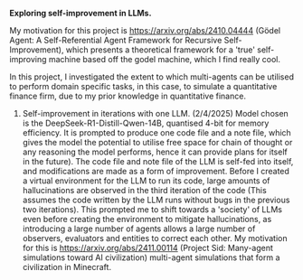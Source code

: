 **Exploring self-improvement in LLMs.**

My motivation for this project is https://arxiv.org/abs/2410.04444 (Gödel Agent: A Self-Referential Agent Framework for Recursive Self-Improvement), which presents a theoretical framework for a 'true' self-improving machine based off the godel machine, which I find really cool.

In this project, I investigated the extent to which multi-agents can be utilised to perform domain specific tasks, in this case, to simulate a quantitative finance firm, due to my prior knowledge in quantitative finance.

1. Self-improvement in iterations with one LLM. (2/4/2025)
Model chosen is the DeepSeek-R1-Distill-Qwen-14B, quantised 4-bit for memory efficiency. It is prompted to produce one code file and a note file, which gives the model the potential to utilise free space for chain of thought or any reasoning the model performs, hence it can provide plans for itself in the future). The code file and note file of the LLM is self-fed into itself, and modifications are made as a form of improvement. Before I created a virtual environment for the LLM to run its code, large amounts of hallucinations are observed in the third iteration of the code (This assumes the code written by the LLM runs without bugs in the previous two iterations). This prompted me to shift towards a 'society' of LLMs even before creating the environment to mitigate hallucinations, as introducing a large number of agents allows a large number of observers, evaluators and entities to correct each other. My motivation for this is https://arxiv.org/abs/2411.00114 (Project Sid: Many-agent simulations toward AI civilization) multi-agent simulations that form a civilization in Minecraft.
